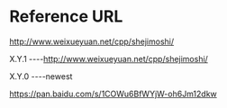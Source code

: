# Reference URL
http://www.weixueyuan.net/cpp/shejimoshi/

X.Y.1 ----http://www.weixueyuan.net/cpp/shejimoshi/

X.Y.0 ----newest


https://pan.baidu.com/s/1COWu6BfWYjW-oh6Jm12dkw

